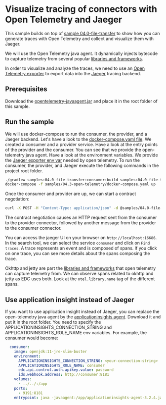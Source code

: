 # Visualize tracing of connectors with Open Telemetry and Jaeger

This sample builds on top of [sample 04.0-file-transfer](../04.0-file-transfer) to show how you can generate traces with Open Telemetry and collect and visualize them with Jaeger.

We will use the Open Telemetry java agent. It dynamically injects bytecode to capture telemetry from several popular [libraries and frameworks](https://github.com/open-telemetry/opentelemetry-java-instrumentation/tree/main/instrumentation).

In order to visualize and analyze the traces, we need to use an [Open Telemetry exporter](https://opentelemetry.io/docs/instrumentation/js/exporters/) to export data into the  [Jaeger](https://www.jaegertracing.io/) tracing backend.

## Prerequisites

Download the [opentelemetry-javaagent.jar](https://github.com/open-telemetry/opentelemetry-java-instrumentation/releases) and place it in the root folder of this sample.

## Run the sample

We will use docker-compose to run the consumer, the provider, and a Jaeger backend.
Let's have a look to the [docker-compose.yaml file](docker-compose.yaml). We created a consumer and a provider service.
Have a look at the entry points of the provider and the consumer. You can see that we provide the open-telemetry java agent.
Have a look at the environment variables. We provide the [Jaeger exporter env var](https://github.com/open-telemetry/opentelemetry-java/blob/main/sdk-extensions/autoconfigure/README.md#jaeger-exporter) needed by open telemetry.
To run the consumer, the provider, and Jaeger execute the following commands in the project root folder.

```bash
./gradlew samples:04.0-file-transfer:consumer:build samples:04.0-file-transfer:provider:build
docker-compose -f samples/04.3-open-telemetry/docker-compose.yaml up
```

Once the consumer and provider are up, we can start a contract negotiation:

```bash
curl -X POST -H "Content-Type: application/json" -d @samples/04.0-file-transfer/contractoffer.json "http://localhost:9191/api/negotiation?connectorAddress=http://provider:8181/api/ids/multipart"
```

The contract negotiation causes an HTTP request sent from the consumer to the provider connector, followed by another message from the provider to the consumer connector.

You can access the jaeger UI on your browser on `http://localhost:16686`.
In the search tool, we can select the service `consumer` and click on `Find traces`.
A trace represents an event and is composed of spans.
If you click on one trace, you can see more details about the spans composing the trace.

Okhttp and jetty are part the [libraries and frameworks](https://github.com/open-telemetry/opentelemetry-java-instrumentation/tree/main/instrumentation) that open telemetry can capture telemetry from. We can observe spans related to okhttp and jetty as EDC uses both. Look at the `otel.library.name` tag of the different spans.

## Use application insight instead of Jaeger

If you want to use application insight instead of Jaeger, you can replace the open-telemetry java agent by the [applicationinsights agent](https://docs.microsoft.com/en-us/azure/azure-monitor/app/java-in-process-agent#download-the-jar-file). Download it and put it in the root folder.
You need to specify the APPLICATIONINSIGHTS_CONNECTION_STRING and APPLICATIONINSIGHTS_ROLE_NAME env variables.
For example, the consumer would become:

```yaml
  consumer:
    image: openjdk:11-jre-slim-buster
    environment:
      APPLICATIONINSIGHTS_CONNECTION_STRING: <your-connection-string>
      APPLICATIONINSIGHTS_ROLE_NAME: consumer
      edc.api.control.auth.apikey.value: password
      ids.webhook.address: http://consumer:8181
    volumes:
      - ../../:/app
    ports:
      - 9191:8181
    entrypoint: java -javaagent:/app/applicationinsights-agent-3.2.4.jar -jar /app/samples/04-file-transfer/consumer/build/libs/consumer.jar
```
